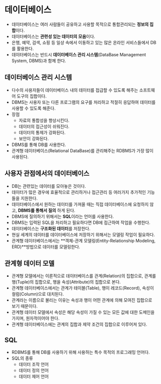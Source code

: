 # 데이터베이스
- 데이터베이스는 여러 사람들이 공유하고 사용할 목적으로 통합관리되는 **정보의 집합**이다.
- 데이터베이스는 **관련성 있는 데이터의 모음**이다.
- 은행, 예약, 검색, 쇼핑 등 일상 속에서 이둉하고 있는 많은 온라인 서비스들에서 DB를 활용한다.
- 데이터베이스는 반드시 **데이터베이스 관리 시스템**(DataBase Management System, DBMS)과 함께 한다.

## 데이터베이스 관리 시스템
- 다수의 사용자들이 데이터베이스 내의 데이터를 접급할 수 있도록 해주는 소프트웨어 도구의 집합이다.
- DBMS는 사용자 또는 다른 프로그램의 요구를 처리하고 적절히 응답하여 데이터를 사용할 수 있도록 해준다.
- 장점
  + 자료의 통합성을 향상시킨다.
  + 데이터의 접근성이 쉬워진다.
  + 데이터의 통제가 강화된다.
  + 보안이 강화된다.
- DBMS를 통해 DB를 사용한다.
- 관계형 데이터베이스(Relational DataBase)를 관리해주는 RDBMS가 가장 많이 사용된다.

## 사용자 관점에서의 데이터베이스
- DB는 관련있는 데이터를 모아놓은 것이다.
- 데이터가 많은 경우에 효율적으로 관리하거나 접근관리 등 여러가지 추가적인 기능들을 지원한다.
- 데이터베이스에서 원하는 데이터를 가져올 때는 직접 데이터베이스에 요청하지 않고, **DBMS를 통해서 질의** 하게 된다.
- DBMS에 질의하기 위해서는 **SQL**이라는 언어를 사용한다.
- DBMS는 입력된 SQL을 처리하고 필요하다면 DB에 접근하여 작업을 수행한다.
- 데이터베이스는 **구조화된 데이터**를 저장한다.
- 현실 세계의 데이터를 데이터베이스에 저장하기 위해서는 모델링 작업이 필요하다.
- 관계형 데이터베이스에서는 **객체-관계 모델링(Entity-Relationship Modeling, ERD)**방법으로 데이터를 모델링한다.

## 관계형 데이터 모델
- 관계형 모델에서는 이론적으로 데이터베이스를 관계(Relation)의 집합으로, 관계를 행(Tuple)의 집합으로, 행을 속성(Attribute)의 집합으로 본다.
- 관계형 데이터베이스에서는 관계가 테이블(Table), 행이 레코드(Record), 속성이 컬럼(Column)으로 대치된다.
- 관계라는 이름으로 불리는 이유는 속성과 행이 어떤 관계에 의해 모여진 집합으로 보기 때문이다.
- 관계형 데이터 모델에서 속성은 해당 속성이 가질 수 있는 모든 값에 대한 도메인을 가지며, 원자적이어야 한다.
- 관계형 데이터베이스에는 관계의 집합과 제약 조건의 집합으로 이루어져 있다.

## SQL
- RDBMS를 통해 DB를 사용하기 위해 사용하는 특수 목적의 프로그래밍 언어다.
- SQL의 종류
  + 데이터 조작 언어
  + 데이터 정의 언어
  + 데이터 제어 언어
